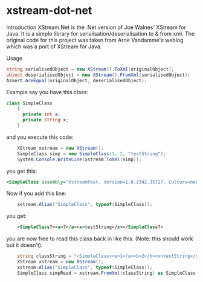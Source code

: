 # xstream-dot-net

Introduction
XStream.Net is the .Net version of Joe Walnes' XStream for Java. It is a simple library for serialisation/deserialisation to & from xml. The original code for this project was taken from Arne Vandamme's weblog which was a port of XStream for Java.

Usage
```c#
string serialisedObject = new XStream().ToXml(originalObject);
object deserialisedObject = new XStream().FromXml(serialisedObject);
Assert.AreEqual(originalObject, deserialisedObject);
```
Example
say you have this class:

```c#
class SimpleClass
    {
      private int a; 
      private string x; 
    }
```    
    
and you execute this code:

```c#
    XStream xstream = new XStream(); 
    SimpleClass simp = new SimpleClass(1, 2, "testString");   
    System.Console.WriteLine(xstream.ToXml(simp)); 
```
you get this:

```xml
<SimpleClass assembly="XstreamTest, Version=1.0.2342.35727, Culture=neutral, PublicKeyToken=null"><a>7</a><x>testString</x></SimpleClass>
```
Now if you add this line:

```c#
    xstream.Alias("SimpleClass", typeof(SimpleClass));
```
you get:

```xml
    <SimpleClass?><a>7</a><x>testString</x></SimpleClass?>
```
you are now free to read this class back in like this. (Note: this should work but it doesn't):

```c#
    string classString = "<SimpleClass><a>1</a><b>2</b><x>testString</x></SimpleClass?>"; 
    XStream xstream = new XStream(); 
    xstream.Alias("SimpleClass", typeof(SimpleClass)); 
    SimpleClass simpRead = xstream.FromXml(classString) as SimpleClass; 
```
